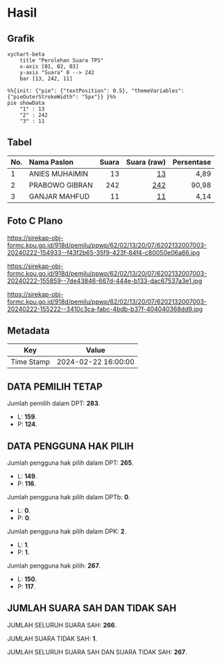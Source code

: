 # Hasil

## Grafik

```mermaid
xychart-beta
    title "Perolehan Suara TPS"
    x-axis [01, 02, 03]
    y-axis "Suara" 0 --> 242
    bar [13, 242, 11]
```

```mermaid
%%{init: {"pie": {"textPosition": 0.5}, "themeVariables": {"pieOuterStrokeWidth": "5px"}} }%%
pie showData
    "1" : 13
    "2" : 242
    "3" : 11
```

## Tabel

| No. | Nama Paslon    | Suara | Suara (raw) | Persentase |
|:--- |:-------------- | -----:| -----------:| ----------:|
| 1   | ANIES MUHAIMIN | 13    | [13][p-1]   | 4,89       |
| 2   | PRABOWO GIBRAN | 242   | [242][p-2]  | 90,98      |
| 3   | GANJAR MAHFUD  | 11    | [11][p-3]   | 4,14       |


[p-1]: https://github.com/gigit-pemilu/pemilu-2024-62-kalimantan-tengah/blob/main/pilpres/hitung-suara/sub/62-kalimantan-tengah/sub/02-kotawaringin-timur/sub/13-cempaga-hulu/sub/2007-sudan/sub/003-tps/sub/paslon-1.txt
[p-2]: https://github.com/gigit-pemilu/pemilu-2024-62-kalimantan-tengah/blob/main/pilpres/hitung-suara/sub/62-kalimantan-tengah/sub/02-kotawaringin-timur/sub/13-cempaga-hulu/sub/2007-sudan/sub/003-tps/sub/paslon-2.txt
[p-3]: https://github.com/gigit-pemilu/pemilu-2024-62-kalimantan-tengah/blob/main/pilpres/hitung-suara/sub/62-kalimantan-tengah/sub/02-kotawaringin-timur/sub/13-cempaga-hulu/sub/2007-sudan/sub/003-tps/sub/paslon-3.txt

## Foto C Plano

https://sirekap-obj-formc.kpu.go.id/918d/pemilu/ppwp/62/02/13/20/07/6202132007003-20240222-154933--f43f2b65-35f9-423f-84f4-c80050e06a66.jpg

https://sirekap-obj-formc.kpu.go.id/918d/pemilu/ppwp/62/02/13/20/07/6202132007003-20240222-155859--7de43846-667d-444e-b133-dac67537a3e1.jpg

https://sirekap-obj-formc.kpu.go.id/918d/pemilu/ppwp/62/02/13/20/07/6202132007003-20240222-155222--3410c3ca-fabc-4bdb-b37f-404040368dd9.jpg


## Metadata

| Key        | Value               |
| ---------- | ------------------- |
| Time Stamp | 2024-02-22 16:00:00 |


## DATA PEMILIH TETAP

Jumlah pemilih dalam DPT: **283**.
 * L: **159**.
 * P: **124**.

## DATA PENGGUNA HAK PILIH

Jumlah pengguna hak pilih dalam DPT: **265**.
 * L: **149**.
 * P: **116**.

Jumlah pengguna hak pilih dalam DPTb: **0**.
 * L: **0**.
 * P: **0**.

Jumlah pengguna hak pilih dalam DPK: **2**.
 * L: **1**.
 * P: **1**.

Jumlah pengguna hak pilih: **267**.
 * L: **150**.
 * P: **117**.

## JUMLAH SUARA SAH DAN TIDAK SAH

JUMLAH SELURUH SUARA SAH: **266**.

JUMLAH SUARA TIDAK SAH: **1**.

JUMLAH SELURUH SUARA SAH DAN SUARA TIDAK SAH: **267**.


